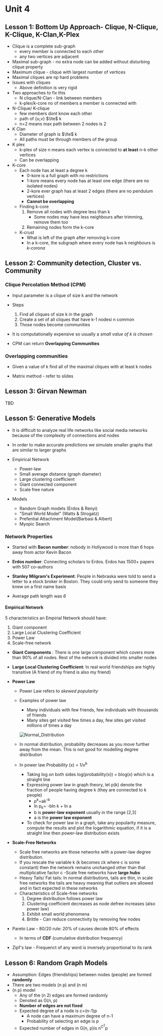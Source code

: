 # Unit 4

## Lesson 1: Bottom Up Approach- Clique, N-Clique, K-Clique, K-Clan,K-Plex

- Clique is a complete sub-graph
    - every member is connected to each other
    - any two vertices are adjacent
- Maximal sub-graph - no extra node can be added without disturbing clique property
- Maximum clique - clique with largest number of vertices
- Maximal cliques are np hard problems
- Issues with cliques
    - Above definition is very rigid
- Two approaches to fix this
    - N clique/N-Clan - link between members
    - k-plex/k-core no of members a member is connected with
- N-Clique/ K-clique
    - few members dont know each other
    - path of {u,v} $\lte$ k
    - n=2 means max path between 2 nodes is 2
- K Clan
    - Diameter of graph is $\lte$ k
    - All paths must be through members of the group
- K plex
    - k-plex of size n means each vertex is connected to **at least** n-k other vertices
    - Can be overlapping
- K-core
    - Each node has at least a degree k
        - 0-kore is a full graph with no restrictions
        - 1-kore means every node has at least one edge (there are no isolated nodes)
        - 2-kore ever graph has at least 2 edges (there are no pendulum vertices)
        - **Cannot be overlapping**
    - Finding k-core
        1. Remove all nodes with degree less than k
            - Some nodes may have less neighbours after trimming,  remove them too
        2.  Remaining nodes form the k-core
    - K-crust 
        - What is left of the graph after removing k-core
        - In a k-core, the subgraph where every node has k neighbours is _k-corona_

## Lesson 2: Community detection, Cluster vs. Community

### Clique Percolation Method (CPM)

- Input parameter is a clique of size k and the network

- Steps
    1. Find all cliques of size k in the graph
    2. Create a set of all cliques that have k-1 nodesi n common
    3. Those nodes become communities
- It is computationally expensive so usually a _small value of k is chosen_

- CPM can return **Overlapping Communities**

### Overlapping communities

- Given a value of k find all of the maximal cliques with at least k nodes

- Matrix method - refer to slides

## Lesson 3: Girvan Newman

TBD


## Lesson 5: Generative Models

- It is difficult to analyze real life networks like social media networks because of the complexity of connections and nodes

- In order to make accurate predictions we simulate smaller graphs that are similar to larger graphs


- Empirical Network 
    - Power-law
    - Small average distance (graph diameter)
    - Large clustering coefficient
    - Giant connected component
    - Scale free nature
- Models
    - Random Graph models (Erdos & Renyi)
    - "Small World Model" (Watts & Strogatz)
    - Prefential Attachment Model(Barbasi & Albert)
    - Myopic Search

### Network Properties

- Started with **Bacon number**: nobody in Hollywood is more than 6 hops away from actor Kevin Bacon

- **Erdos number**: Connecting scholars to Erdos. Erdos has 1500+ papers with 507 co-authors

- **Stanley Milgram's Experiment**: People in Nebraska were told to send a letter to a stock broker in Boston. They could only send to someone they knew on a first name basis

- Average path length was _6_

#### Empirical Network

5 characteristics an Empirial Network should have:

1. Giant component
2. Large Local Clustering Coefficient
3. Power Law
4. Scale-free network

- **Giant Components** : There is one large component which covers more than 90% of all nodes. Rest of the network is divided into smaller nodes

- **Large Local Clustering Coefficient**: In real world friendships are highly transitive (A friend of my friend is also my friend)

- **Power Law**
    - Power Law refers to _skewed popularity_
    - Examples of power law
        - Many individuals with few friends, few individuals with thousands of friends
        - Many sites get visited few times a day, few sites get visited millions of times a day
        
        ![Normal_Distribution](Normal_Distribution.PNG "Normal Distribution")

    - In normal distribution, probability decreases as you move further away from the mean. This is not good for modelling degree distribution

    - In power law Probability (x) = 1/x<sup>b</sup>

        - Taking log on both sides log(probability(x)) = blog(x) which is a straight line
        - Expressing power law in graph theory, let p(k) denote the fraction of people having degree k (they are connected to k people)
            - p<sup>k</sup>=ak<sup>-b</sub>
            - ln p<sub>k</sub>= -bln k + ln a
            - b is **power-law exponent** usually in the range [2,3]
            - a is the **power law exponent**
        - To check for power law in a graph, take any popularity measure, compute the results and plot the logarithmic equation, if it is a straight line then power-law distribution exists

- **Scale-Free Networks**
    - Scale free networks are those networks with a power-law degree distribution.
    - If you rescale the variable k (k becomes ck where c is some constant) then the network remains unchanged other than that multiplicative factor c
    -Scale free networks have **large hubs**
    - Heavy Tails/ Fat tails: In normal distributions, tails are thin, in scale free networks the tails are heavy meaning that outliers are allowed and in fact expected in these networks
    - Characteristics of Scale-free networks
        1. Degree distribution follows power law
        2. Clustering coefficient decreases as node defree increases (also power law)
        3. Exhibit small world phenomena
        4. Brittle - Can reduce connectivity by removing few nodes
- Pareto Law - 80/20 rule: 20% of causes decide 80% of effects
    - In terms of **CDF** (cumulative distribution frequency)
- Zipf's law - Frequenct of any word is inversely proportional to its rank


## Lesson 6: Random Graph Models

- Assumption: Edges (friendships) between nodes (people) are formed **randomly**
- There are two models (n p) and (n m)
- (n p) model
    - Any of the (n 2) edges are formed randomly
    - Denoted as G(n, p)
    - **Number of edges are not fixed**
    - Expected degree of a node is c=(n-1)p
        - A node can have a maximum degree of n-1
        - Probability of selecting an edge is p
    - Expected number of edges in G(n, p)is n<sup>C<sup>2</sup></sup>p






